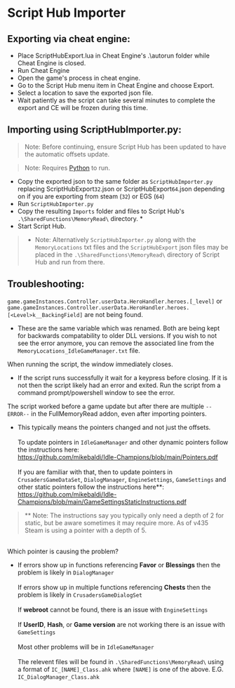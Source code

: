# Script Hub Importer

## Exporting via cheat engine:
* Place ScriptHubExport.lua in Cheat Engine's .\autorun folder while Cheat Engine is closed.
* Run Cheat Engine
* Open the game's process in cheat engine.
* Go to the Script Hub menu item in Cheat Engine and choose Export.
* Select a location to save the exported json file.
* Wait patiently as the script can take several minutes to complete the export and CE will be frozen during this time.

## Importing using ScriptHubImporter.py:
> Note: Before continuing, ensure Script Hub has been updated to have the automatic offsets update.  

> Note: Requires [Python](https://www.python.org/) to run. 
* Copy the exported json to the same folder as ``ScriptHubImporter.py`` replacing ScriptHubExport``32``.json or ScriptHubExport``64``.json depending on if you are exporting from steam (``32``) or EGS (``64``)
* Run ``ScriptHubImporter.py``
* Copy the resulting ``Imports`` folder and files to Script Hub's ``.\SharedFunctions\MemoryRead\`` directory. *
* Start Script Hub.

> * Note: Alternatively ``ScriptHubImporter.py`` along with the ``MemoryLocations`` txt files and the ``ScriptHubExport`` json files may be placed in the ``.\SharedFunctions\MemoryRead\`` directory of Script Hub and run from there.

## Troubleshooting:
 ``game.gameInstances.Controller.userData.HeroHandler.heroes.[_level]`` or ``game.gameInstances.Controller.userData.HeroHandler.heroes.[<Level>k__BackingField]`` are not being found.  

* These are the same variable which was renamed. Both are being kept for backwards compatability to older DLL versions. If you wish to not see the error anymore, you can remove the associated line from the ``MemoryLocations_IdleGameManager.txt`` file.  

When running the script, the window immediately closes.  

* If the script runs successfully it wait for a keypress before closing. If it is not then the script likely had an error and exited. Run the script from a command prompt/powershell window to see the error.

The script worked before a game update but after there are multiple ``--ERROR--`` in the FullMemoryRead addon, even after importing pointers.

* This typically means the pointers changed and not just the offsets.\
\
To update pointers in ``IdleGameManager`` and other dynamic pointers follow the instructions here:\
https://github.com/mikebaldi/Idle-Champions/blob/main/Pointers.pdf  
\
If you are familiar with that, then to update pointers in ``CrusadersGameDataSet``, ``DialogManager``, ``EngineSettings``, ``GameSettings`` and other static pointers follow the instructions here**:\
https://github.com/mikebaldi/Idle-Champions/blob/main/GameSettingsStaticInstructions.pdf  

  
> ** Note: The instructions say you typically only need a depth of 2 for static, but be aware sometimes it may require more. As of v435 Steam is using a pointer with a depth of 5.  
  
  \
Which pointer is causing the problem?

* If errors show up in functions referencing **Favor** or **Blessings** then the problem is likely in ``DialogManager``\
\
If errors show up in multiple functions referencing **Chests** then the problem is likely in ``CrusadersGameDialogSet``\
\
If **webroot** cannot be found, there is an issue with ``EngineSettings``\
\
If **UserID**, **Hash**, or **Game version** are not working there is an issue with ``GameSettings``\
\
Most other problems will be in ``IdleGameManager``\
\
The relevent files will be found in ``.\SharedFunctions\MemoryRead\`` using a format of ``IC_[NAME]_Class.ahk`` where ``[NAME]`` is one of the above. E.G. ``IC_DialogManager_Class.ahk``
